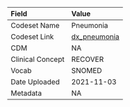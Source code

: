 |Field            |Value        |
|:----------------|:------------|
|Codeset Name     |Pneumonia    |
|Codeset Link     |[dx_pneumonia](https://github.com/PEDSnet/Variable-Dictionary/blob/main/conditions/dx_pneumonia.csv)|
|CDM              |NA           |
|Clinical Concept |RECOVER      |
|Vocab            |SNOMED       |
|Date Uploaded    |2021-11-03   |
|Metadata         |NA           |

